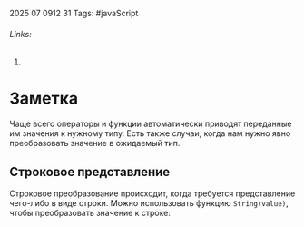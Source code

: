 2025 07 0912 31
Tags: #javaScript 
###### Links: 
1) 
# Заметка
Чаще всего операторы и функции автоматически приводят переданные им значения к нужному типу.
Есть также случаи, когда нам нужно явно преобразовать значение в ожидаемый тип.
## Строковое представление
Строковое преобразование происходит, когда требуется представление чего-либо в виде строки.
Можно использовать функцию `String(value)`, чтобы преобразовать значение к строке: